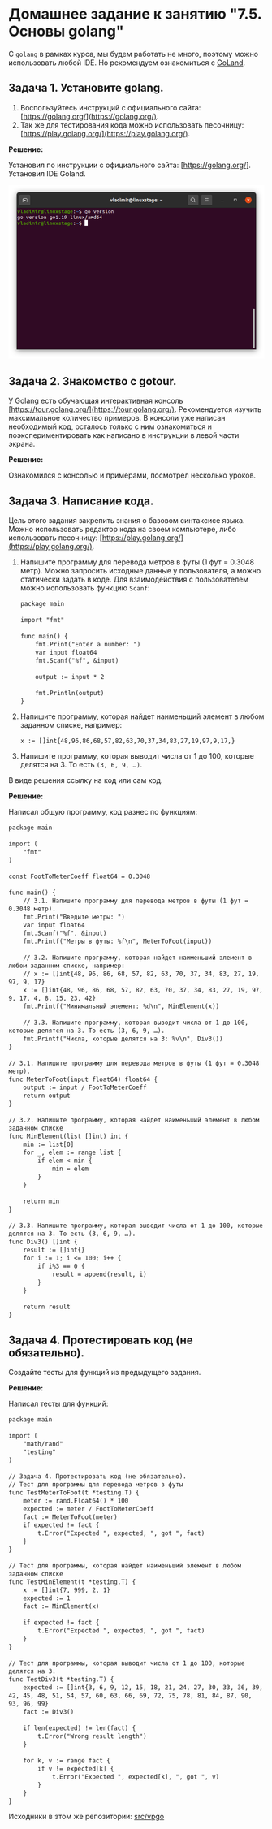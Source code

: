 # Домашнее задание к занятию "7.5. Основы golang"

С `golang` в рамках курса, мы будем работать не много, поэтому можно использовать любой IDE. 
Но рекомендуем ознакомиться с [GoLand](https://www.jetbrains.com/ru-ru/go/).  

## Задача 1. Установите golang.
1. Воспользуйтесь инструкций с официального сайта: [https://golang.org/](https://golang.org/).
2. Так же для тестирования кода можно использовать песочницу: [https://play.golang.org/](https://play.golang.org/).

**Решение:**

Установил по инструкции с официального сайта: [https://golang.org/]. Установил IDE Goland.

![](img/img1.png)

## Задача 2. Знакомство с gotour.
У Golang есть обучающая интерактивная консоль [https://tour.golang.org/](https://tour.golang.org/). 
Рекомендуется изучить максимальное количество примеров. В консоли уже написан необходимый код, 
осталось только с ним ознакомиться и поэкспериментировать как написано в инструкции в левой части экрана.  

**Решение:**

Ознакомился с консолью и примерами, посмотрел несколько уроков.

## Задача 3. Написание кода. 
Цель этого задания закрепить знания о базовом синтаксисе языка. Можно использовать редактор кода 
на своем компьютере, либо использовать песочницу: [https://play.golang.org/](https://play.golang.org/).

1. Напишите программу для перевода метров в футы (1 фут = 0.3048 метр). Можно запросить исходные данные 
у пользователя, а можно статически задать в коде.
    Для взаимодействия с пользователем можно использовать функцию `Scanf`:
    ```
    package main
    
    import "fmt"
    
    func main() {
        fmt.Print("Enter a number: ")
        var input float64
        fmt.Scanf("%f", &input)
    
        output := input * 2
    
        fmt.Println(output)    
    }
    ```
 
1. Напишите программу, которая найдет наименьший элемент в любом заданном списке, например:
    ```
    x := []int{48,96,86,68,57,82,63,70,37,34,83,27,19,97,9,17,}
    ```
1. Напишите программу, которая выводит числа от 1 до 100, которые делятся на 3. То есть `(3, 6, 9, …)`.

В виде решения ссылку на код или сам код. 

**Решение:**

Написал общую программу, код разнес по функциям:

```
package main

import (
	"fmt"
)

const FootToMeterCoeff float64 = 0.3048

func main() {
	// 3.1. Напишите программу для перевода метров в футы (1 фут = 0.3048 метр).
	fmt.Print("Введите метры: ")
	var input float64
	fmt.Scanf("%f", &input)
	fmt.Printf("Метры в футы: %f\n", MeterToFoot(input))

	// 3.2. Напишите программу, которая найдет наименьший элемент в любом заданном списке, например:
	// x := []int{48, 96, 86, 68, 57, 82, 63, 70, 37, 34, 83, 27, 19, 97, 9, 17}
	x := []int{48, 96, 86, 68, 57, 82, 63, 70, 37, 34, 83, 27, 19, 97, 9, 17, 4, 8, 15, 23, 42}
	fmt.Printf("Минимальный элемент: %d\n", MinElement(x))

	// 3.3. Напишите программу, которая выводит числа от 1 до 100, которые делятся на 3. То есть (3, 6, 9, …).
	fmt.Printf("Числа, которые делятся на 3: %v\n", Div3())
}

// 3.1. Напишите программу для перевода метров в футы (1 фут = 0.3048 метр).
func MeterToFoot(input float64) float64 {
	output := input / FootToMeterCoeff
	return output
}

// 3.2. Напишите программу, которая найдет наименьший элемент в любом заданном списке
func MinElement(list []int) int {
	min := list[0]
	for _, elem := range list {
		if elem < min {
			min = elem
		}
	}

	return min
}

// 3.3. Напишите программу, которая выводит числа от 1 до 100, которые делятся на 3. То есть (3, 6, 9, …).
func Div3() []int {
	result := []int{}
	for i := 1; i <= 100; i++ {
		if i%3 == 0 {
			result = append(result, i)
		}
	}

	return result
}
```

## Задача 4. Протестировать код (не обязательно).

Создайте тесты для функций из предыдущего задания. 

**Решение:**

Написал тесты для функций:

```
package main

import (
	"math/rand"
	"testing"
)

// Задача 4. Протестировать код (не обязательно).
// Тест для программы для перевода метров в футы
func TestMeterToFoot(t *testing.T) {
	meter := rand.Float64() * 100
	expected := meter / FootToMeterCoeff
	fact := MeterToFoot(meter)
	if expected != fact {
		t.Error("Expected ", expected, ", got ", fact)
	}
}

// Тест для программы, которая найдет наименьший элемент в любом заданном списке
func TestMinElement(t *testing.T) {
	x := []int{7, 999, 2, 1}
	expected := 1
	fact := MinElement(x)

	if expected != fact {
		t.Error("Expected ", expected, ", got ", fact)
	}
}

// Тест для программы, которая выводит числа от 1 до 100, которые делятся на 3.
func TestDiv3(t *testing.T) {
	expected := []int{3, 6, 9, 12, 15, 18, 21, 24, 27, 30, 33, 36, 39, 42, 45, 48, 51, 54, 57, 60, 63, 66, 69, 72, 75, 78, 81, 84, 87, 90, 93, 96, 99}
	fact := Div3()

	if len(expected) != len(fact) {
		t.Error("Wrong result length")
	}

	for k, v := range fact {
		if v != expected[k] {
			t.Error("Expected ", expected[k], ", got ", v)
		}
	}
}
```

Исходники в этом же репозитории: [src/vpgo](./src/vpgo)

